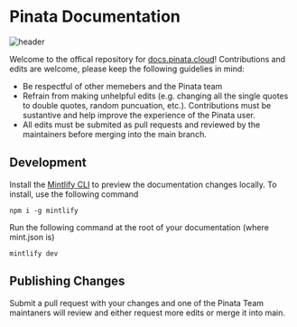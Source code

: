 # Pinata Documentation

![header](https://docs.mypinata.cloud/ipfs/bafybeiaaz3tkpucxjdjaq32ohf76vcfes2c2d5valri5sxlqusvziuzena)

Welcome to the offical repository for [docs.pinata.cloud](https://docs.pinata.cloud)! Contributions and edits are welcome, please keep the following guidelies in mind:

- Be respectful of other memebers and the Pinata team
- Refrain from making unhelpful edits (e.g. changing all the single quotes to double quotes, random puncuation, etc.). Contributions must be sustantive and help improve the experience of the Pinata user.
- All edits must be submited as pull requests and reviewed by the maintainers before merging into the main branch.

## Development

Install the [Mintlify CLI](https://www.npmjs.com/package/mintlify) to preview the documentation changes locally. To install, use the following command

```
npm i -g mintlify
```

Run the following command at the root of your documentation (where mint.json is)

```
mintlify dev
```

## Publishing Changes

Submit a pull request with your changes and one of the Pinata Team maintaners will review and either request more edits or merge it into main. 
